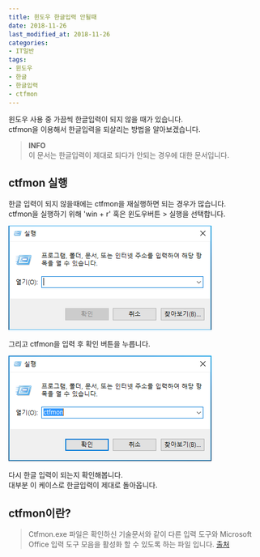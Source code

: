 ```yaml
---
title: 윈도우 한글입력 안될때
date: 2018-11-26
last_modified_at: 2018-11-26
categories:
- IT일반
tags:
- 윈도우
- 한글
- 한글입력
- ctfmon
---
```


윈도우 사용 중 가끔씩 한글입력이 되지 않을 때가 있습니다. <br>
ctfmon을 이용해서 한글입력을 되살리는 방법을 알아보겠습니다.

> **INFO**<br>
이 문서는 한글입력이 제대로 되다가 안되는 경우에 대한 문서입니다.

## ctfmon 실행

한글 입력이 되지 않을때에는 ctfmon을 재실행하면 되는 경우가 많습니다. <br>
ctfmon을 실행하기 위해 'win + r' 혹은 윈도우버튼 > 실행을 선택합니다.

![실행](/assets/images/2018-11-26-윈도우-한글입력-안될-때/1.png)

그리고 ctfmon을 입력 후 확인 버튼을 누릅니다.

![실행](/assets/images/2018-11-26-윈도우-한글입력-안될-때/2.png)

다시 한글 입력이 되는지 확인해봅니다. <br>
대부분 이 케이스로 한글입력이 제대로 돌아옵니다.

## ctfmon이란?

> Ctfmon.exe 파일은 확인하신 기술문서와 같이 다른 입력 도구와 Microsoft Office 입력 도구 모음을 활성화 할 수 있도록 하는 파일 입니다. [출처](https://answers.microsoft.com/ko-kr/windows/forum/windows_7-performance/ctfmonexe%EC%9D%B4-%EB%AD%94%EB%8D%B0/81bebbcf-8f57-4af4-a13a-6f685f7f7c50?messageId=baa2d432-b52c-4316-9eb1-8eabdf3e00fb)

